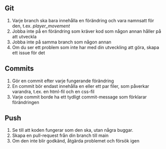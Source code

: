 ## Git

1. Varje branch ska bara innehålla en förändring och vara namnsatt för den, t.ex. _player_movement_
2. Jobba inte på en förändring som kräver kod som någon annan håller på att utveckla
3. Jobba inte på samma branch som någon annan
4. Om du ser ett problem som inte har med din utveckling att göra, skapa ett issue för det

## Commits

1. Gör en commit efter varje fungerande förändring
2. En commit bör endast innehålla en eller ett par filer, som påverkar varandra, t.ex. en html-fil och en css-fil
3. Varje commit borde ha ett tydligt commit-message som förklarar förändringen

## Push

1. Se till att koden fungerar som den ska, utan några buggar.
2. Skapa en pull-request från din branch till main
3. Om den inte blir godkänd, åtgärda problemet och försök igen
